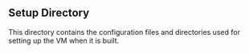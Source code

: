 ## Setup Directory
This directory contains the configuration files and directories used for setting up the VM when it is built.
